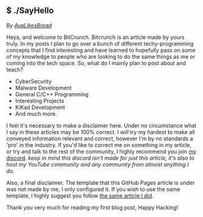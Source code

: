 ## $ ./SayHello
*By [AvaLikesBread](https://github.com/YourAva)*

Heya, and welcome to BitCrunch. Bitcrunch is an article made by yours truly. In my posts I plan to go over a bunch of different techy-programming concepts that I find interesting and have learned to hopefully pass on some of my knowledge to people who are looking to do the same things as me or coming into the tech space.
So, what do I mainly plan to post about and teach?

 - CyberSecurity
 - Malware Development
 - General C/C++ Programming
 - Interesting Projects
 - KiKad Development
 - And much more.

I feel it's necessary to make a disclaimer here. Under no circumstance what I say in these articles may be 100% correct. I *will* try my hardest to make all conveyed information relevant and correct, however I'm by no standards a 'pro' in the industry. If you'd like to correct me on something in my article, or try and talk to the rest of the community, I highly recommend you join [my discord](https://discord.gg/jzMxbK3pv4). *keep in mind this discord isn't made for just this article, it's also to host my YouTube community and any community from almost anything I do.*

Also, a final disclaimer. The template that this GitHub Pages article is under was not made by me, I only configured it. If you wish to use the same template, I highly suggest you follow [the same article I did](https://chadbaldwin.net/2021/03/14/how-to-build-a-sql-blog.html).

Thank you very much for reading my first blog post, Happy Hacking!
